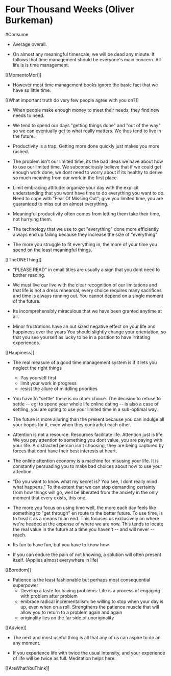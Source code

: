 # Four Thousand Weeks (Oliver Burkeman)

#Consume

- Average overall.

- On almost any meaningful timescale, we will be dead any minute.
  It follows that time management should be everyone's main concern.
  All life is is time management.

[[MomentoMori]]

- However most time management books ignore the basic fact that we have so little time.

[[What important truth do very few people agree with you on?]]

- When people make enough money to meet their needs, they find new needs to need.

- We tend to spend our days "getting things done" and "out of the way" so we can eventually get to what really matters.
  We thus tend to live in the future.

- Productivity is a trap. Getting more done quickly just makes you more rushed.

- The problem isn't our limited time, its the bad ideas we have about how to use our limited time.  We subconsciously believe that if we could get enough work done, we dont need to worry about if its healthy to derive so much meaning from our work in the first place.

- Limit embracing attitude: organize your day with the explicit understanding that you wont have time to do everything you want to do.
  Need to cope with "Fear Of Missing Out"; give you limited time, you are guaranteed to miss out on almost everything.

- Meaningful productivity often comes from letting them take their time, not hurrying them.

- The technology that we use to get "everything" done more efficiently always end up failing because they increase the size of "everything"

- The more you struggle to fit everything in, the more of your time you spend on the least meaningful things.

[[TheONEThing]]


- "PLEASE READ" in email titles are usually a sign that you dont need to bother reading.

- We must live our live with the clear recognition of our limitations and that life is not a dress rehearsal, every choice requires many sacrifices and time is always running out.
  You cannot depend on a single moment of the future.

- Its incomprehensibly miraculous that we have been granted anytime at all.

- Minor frustrations have an out sized negative effect on your life and happiness over the years
  You should slightly change your orientation, so that you see yourself as lucky to be in a position to have irritating experiences.

[[Happiness]]

- The real measure of a good time management system is if it lets you neglect the right things
  - Pay yourself first
  - limit your work in progress
  - resist the allure of middling priorities


- You have to "settle" there is no other choice. The decision to refuse to settle -- eg: to spend your whole life online dating -- is also a case of settling, you are opting to use your limited time in a sub-optimal way.

- The future is more alluring than the present because you can indulge all your hopes for it, even when they contradict each other.

- Attention is not a resource.  Resources facilitate life. Attention just is life. We you pay attention to something you dont value, you are paying with your life.
  A distracted person isn't choosing, they are being captured by forces that dont have their best interests at heart.

- The online attention economy is a machine for misusing your life. It is constantly persuading you to make bad choices about how to use your attention.

- "Do you want to know what my secret is? You see, I dont really mind what happens." To the extent that we can stop demanding certainty from how things will go, well be liberated from the anxiety in the only moment that every exists, this one.
  
- The more you focus on using time well, the more each day feels like something to "get through" en route to the better future. To use time, is to treat it as a means to an end. This focuses us exclusively on where we're headed at the expense of where we are now. This tends to locate the real value in the future at a time you haven't -- and will never -- reach.

- Its fun to have fun, but you have to know how.

- If you can endure the pain of not knowing, a solution will often present itself. (Applies almost everywhere in life)

[[Boredom]]

- Patience is the least fashionable but perhaps most consequential superpower
  - Develop a taste for having problems: Life is a process of engaging with problem after problem
  - embrace radical incrementalism: be willing to stop when your day is up, even when on a roll. Strengthens the patience muscle that will allow you to return to a problem again and again
  - originality lies on the far side of unoriginality

[[Advice]] 

- The next and most useful thing is all that any of us can aspire to do an any moment.

- If you experience life with twice the usual intensity, and your experience of life will be twice as full. Meditation helps here.

[[AreWhatYouThink]]